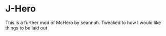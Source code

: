 # J-Hero

This is a further mod of McHero by seannuh. Tweaked to how I would like things to be laid out